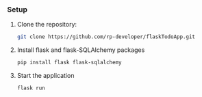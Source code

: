 ### Setup

1. Clone the repository:
   ```bash
   git clone https://github.com/rp-developer/flaskTodoApp.git
2. Install flask and flask-SQLAlchemy packages
   ```bash
   pip install flask flask-sqlalchemy
3. Start the application
   ```bash
   flask run
